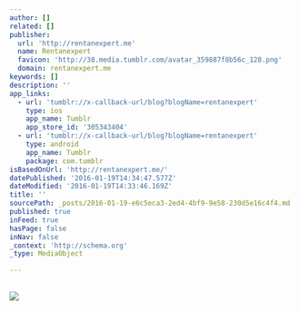 ```yaml
---
author: []
related: []
publisher:
  url: 'http://rentanexpert.me'
  name: Rentanexpert
  favicon: 'http://38.media.tumblr.com/avatar_359887f8b56c_128.png'
  domain: rentanexpert.me
keywords: []
description: ''
app_links:
  - url: 'tumblr://x-callback-url/blog?blogName=rentanexpert'
    type: ios
    app_name: Tumblr
    app_store_id: '305343404'
  - url: 'tumblr://x-callback-url/blog?blogName=rentanexpert'
    type: android
    app_name: Tumblr
    package: com.tumblr
isBasedOnUrl: 'http://rentanexpert.me/'
datePublished: '2016-01-19T14:34:47.577Z'
dateModified: '2016-01-19T14:33:46.169Z'
title: ''
sourcePath: _posts/2016-01-19-e6c5eca3-2ed4-4bf9-9e58-230d5e16c4f4.md
published: true
inFeed: true
hasPage: false
inNav: false
_context: 'http://schema.org'
_type: MediaObject

---
```

<article style=""><h1></h1><p></p><img src="http://38.media.tumblr.com/avatar_359887f8b56c_128.png" /></article>